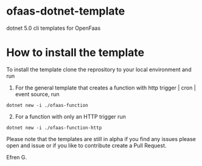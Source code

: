 # ofaas-dotnet-template
dotnet 5.0 cli templates for OpenFaas

# How to install the template
To install the template clone the reprository to your local environment and run

1. For the general template that creates a function with http trigger | cron | event source, run
~~~
dotnet new -i ./ofaas-function
~~~

2. For a function with only an HTTP trigger run 
~~~
dotnet new -i ./ofaas-function-http 
~~~

Please note that the templates are still in alpha if you find any issues please open and issue or if you like to contribute create a Pull Request.

Efren G.
